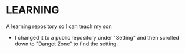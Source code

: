 # LEARNING
A learning repository so I can teach my son

* I changed it to a public repository under "Setting" and then scrolled down to "Danget Zone" to find the setting.
